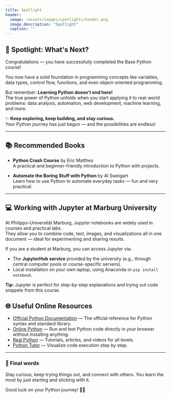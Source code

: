 ```yaml
---
title: Spotlight
header:
  image: /assets/images/spotlights/header.png
  image_description: "Spotlight"
  caption: ""
---
```


## 🌟 Spotlight: What's Next?

Congratulations — you have successfully completed the Base Python course!

You now have a solid foundation in programming concepts like variables, data types, control flow, functions, and even object-oriented programming.

But remember: **Learning Python doesn’t end here!**  
The true power of Python unfolds when you start applying it to real-world problems: data analysis, automation, web development, machine learning, and more.

✨ **Keep exploring, keep building, and stay curious.**  
Your Python journey has just begun — and the possibilities are endless!

---

## 📚 Recommended Books

- **Python Crash Course** by Eric Matthes  
  A practical and beginner-friendly introduction to Python with projects.

- **Automate the Boring Stuff with Python** by Al Sweigart  
  Learn how to use Python to automate everyday tasks — fun and very practical.

---

## 💻 Working with Jupyter at Marburg University

At Philipps-Universität Marburg, Jupyter notebooks are widely used in courses and practical labs.  
They allow you to combine code, text, images, and visualizations all in one document — ideal for experimenting and sharing results.

If you are a student at Marburg, you can access Jupyter via:

- The **JupyterHub service** provided by the university (e.g., through central computer pools or course-specific servers).
- Local installation on your own laptop, using Anaconda or `pip install notebook`.

**Tip:** Jupyter is perfect for step-by-step explanations and trying out code snippets from this course.


## 🌐 Useful Online Resources

- [Official Python Documentation](https://docs.python.org/3/) — The official reference for Python syntax and standard library.
- [Online Python](https://www.online-python.com/) — Run and test Python code directly in your browser without installing anything.
- [Real Python](https://realpython.com/) — Tutorials, articles, and videos for all levels.
- [Python Tutor](https://pythontutor.com/) — Visualize code execution step by step.

---


### 🚀 Final words

Stay curious, keep trying things out, and connect with others.
You learn the most by just starting and sticking with it.

Good luck on your Python journey! 💪🐍
